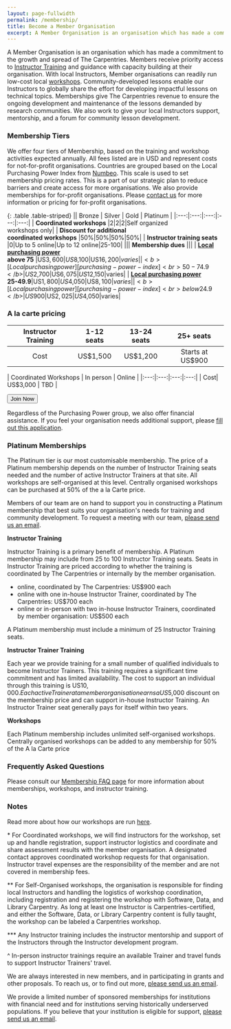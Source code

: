 ```yaml
---
layout: page-fullwidth
permalink: /membership/
title: Become a Member Organisation
excerpt: A Member Organisation is an organisation which has made a commitment to the growth and spread of The Carpentries
---
```


A Member Organisation is an organisation which has made a commitment to the growth and spread of The Carpentries. Members receive priority access to [Instructor Training](https://carpentries.github.io/instructor-training/) and guidance with capacity building at their organisation. With local Instructors, Member organisations can readily run low-cost local [workshops](/workshops/). Community-developed lessons enable our Instructors to globally share the effort for developing impactful lessons on technical topics. Memberships give The Carpentries revenue to ensure the ongoing development and maintenance of the lessons demanded by research communities. We also work to give your local Instructors support, mentorship, and a forum for community lesson development.

### Membership Tiers

We offer four tiers of Membership, based on the training and workshop activities expected annually. All fees listed are in USD and represent costs for not-for-profit organisations. Countries are grouped based on the Local Purchasing Power Index from [Numbeo][purchasing-power-index]. This scale is used to set membership pricing rates.  This is a part of our strategic plan to reduce barriers and create access for more organisations.  We also provide memberships for for-profit organisations. Please [contact us](mailto:membership@carpentries.org) for more information or pricing for for-profit organisations.

{: .table .table-striped}
|| Bronze | Silver | Gold | Platinum |
|:---:|:---:|:---:|:---:|:---:|
| <b>Coordinated workshops</b> |2|2|2|Self organized <br> workshops only|
| <b>Discount for additional <br> coordinated workshops</b> |50%|50%|50%|50%|
| <b>Instructor training seats</b> |0|Up to 5 online|Up to 12 online|25-100|
||| <b>Membership dues</b> |||
| <b>[Local purchasing power][purchasing-power-index] <br> above 75</b> |US$3,600|US$8,100|US$16,200|varies|
| <b>[Local purchasing power][purchasing-power-index] <br> 50-74.9</b> |US$2,700|US$6,075|US$12,150|varies|
| <b>[Local purchasing power][purchasing-power-index] <br> 25-49.9</b>|US$1,800|US$4,050|US$8,100|varies|
| <b>[Local purchasing power][purchasing-power-index] <br> below 24.9</b> |US$900|US$2,025|US$4,050|varies|

### A la carte pricing

| Instructor Training | 1-12 seats | 13-24 seats | 25+ seats | 
|:---:|:---:|:---:|:---:|
| Cost| US$1,500 | US$1,200 | Starts at US$900 |

| Coordinated Workshops | In person | Online | 
|:---:|:---:|:---:|:---:|
| Cost| US$3,000 | TBD |

<a href="https://carpentries.typeform.com/to/Hmfe6L">
  <button class="btn">
    Join Now
  </button>
</a>

Regardless of the Purchasing Power group, we also offer financial assistance.  If you feel 
your organisation needs additional support, please [fill out this application](https://carpentries.typeform.com/to/k5u7wpuH).

### Platinum Memberships

The Platinum tier is our most customisable membership. The price of a Platinum membership 
depends on the number of  Instructor Training seats needed and the number of active Instructor 
Trainers at that site. All workshops are self-organised at this level. Centrally organised
workshops can be purchased at 50% of the a la Carte price.

Members of our team are on hand to support you in constructing a Platinum membership that
best suits your organisation's needs for training and community
development. To request a meeting with our team, [please send us an email](mailto:membership@carpentries.org).


<strong>Instructor Training</strong>  

Instructor Training is a primary benefit of membership. A Platinum membership may
include from 25 to 100 Instructor Training seats. Seats in Instructor Training are priced according to 
whether the training is coordinated by The Carpentries or internally by the member organisation. 

  * online, coordinated by The Carpentries: US$900 each
  * online with one in-house Instructor Trainer, coordinated by The Carpentries: US$700 each
  * online or in-person with two in-house Instructor Trainers, coordinated by member organisation: US$500 each

A Platinum membership must include a minimum of 25 Instructor Training seats. 

<strong>Instructor Trainer Training</strong>

Each year we provide training for a small number of qualified individuals to become Instructor Trainers. This training requires a significant time 
commitment and has limited availability. The cost to support an individual through this training is US$10,000. Each active Trainer at a member organisation
earns a US$5,000 discount on the membership price and can support in-house Instructor Training. An Instructor Trainer seat
generally pays for itself within two years. 

<strong>Workshops</strong>

Each Platinum membership includes unlimited self-organised workshops. Centrally organised workshops 
can be added to any membership for 50% of the A la Carte price

### Frequently Asked Questions

Please consult our [Membership FAQ page](/member_faq) for more information about memberships, workshops, and instructor training.


### Notes

Read more about how our workshops are run [here](/workshops/).

\* For Coordinated workshops, we will find instructors for the workshop, set up and handle registration, support instructor logistics and coordinate and share assessment results with the member organisation. A designated contact approves coordinated workshop requests for that organisation. Instructor travel expenses are the responsibility of the member and are not covered in membership fees.

\*\* For Self-Organised workshops, the organisation is responsible for finding local Instructors and handling the logistics of workshop coordination, including registration and registering the workshop with Software, Data, and Library Carpentry. As long at least one Instructor is Carpentries-certified, and either the Software, Data, or Library Carpentry content is fully taught, the workshop can be labeled a Carpentries workshop.

\*\*\* Any Instructor training includes the instructor mentorship and support of the Instructors through the Instructor development program.

^ In-person instructor trainings require an available Trainer and travel funds to support Instructor Trainers' travel.

We are always interested in new members, and in participating in grants and other proposals. To reach us, or to
find out more, [please send us an email](mailto:membership@carpentries.org).

We provide a limited number of sponsored memberships for institutions with financial need and for institutions serving historically underserved populations. If you believe that your institution is eligible for support, [please send us an email](mailto:membership@carpentries.org).

[purchasing-power-index]: https://www.numbeo.com/cost-of-living/rankings_by_country.jsp?title=2021-mid&displayColumn=5
